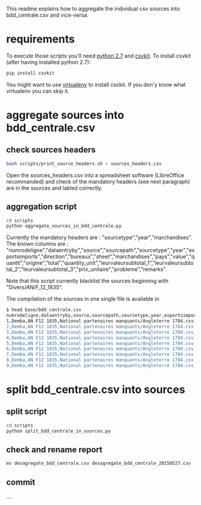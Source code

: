 This readme explains how to aggregate the individual csv sources into bdd_centrale.csv and vice-versa.


# requirements

To execute those scripts you'll need [python 2.7](https://www.python.org/download/releases/2.7/) and [csvkit](https://csvkit.readthedocs.org/en/0.9.1/).
To install csvkit (after having installed python 2.7):

```bash
pip install csvkit
```

You might want to use [virtualenv](https://virtualenv.pypa.io/en/stable/) to install csvkit.
If you don'y know what virtualenv you can skip it.

# aggregate sources into bdd_centrale.csv

## check sources headers

```bash
bash scripts/print_source_headers.sh > sources_headers.csv
```

Open the sources_headers.csv into a spreadsheet software (LibreOffice recommanded) and check of the mandatory headers (see next paragraph) are in the sources and labled correctly.


## aggregation script

```bash
cd scripts
python aggregate_sources_in_bdd_centrale.py
```

Currently the mandatory headers are : "sourcetype","year","marchandises".
The known columns are : "numrodeligne","dataentryby","source","sourcepath","sourcetype","year","exportsimports","direction","bureaux","sheet","marchandises","pays","value","quantit","origine","total","quantity_unit","leurvaleursubtotal_1","leurvaleursubtotal_2","leurvaleursubtotal_3","prix_unitaire","probleme","remarks".

Note that this script currently blacklist the sources beginning with "Divers/AN/F_12_1835".

The compilation of the sources in one single file is available in 

```bash
$ head base/bdd_centrale.csv
numrodeligne,dataentryby,source,sourcepath,sourcetype,year,exportsimports,direction,bureaux,sheet,marchandises,pays,value,quantit,origine,total,quantity_unit,leurvaleursubtotal_1,leurvaleursubtotal_2,leurvaleursubtotal_3,prix_unitaire,probleme,remarks,Largeur en lignes (pour tissu),Droits totaux indiqués,doubleaccounts_droitsdedouane,doubleaccount,Droits unitaires,unité pour les droits,doubleaccounts,quantité pour les droits,remarks pour les droits,value_as_reported,computed_value,replace_computed_up
1,Demba,AN F12 1835,National partenaires manquants/Angleterre 1784.csv,National partenaires manquants,1784,Imports,,,4,Bois d'Inde de Campeche,Angleterre,62300,454000,,,livres,,,,0.137224669604,,,,,,,,,,,,62300,0,1
2,Demba,AN F12 1835,National partenaires manquants/Angleterre 1784.csv,National partenaires manquants,1784,Imports,,,4,Bois de Sainte Marthe,Angleterre,49100,98300,,,livres,,,,0.499491353001,,,,,,,,,,,,49100,0,1
3,Demba,AN F12 1835,National partenaires manquants/Angleterre 1784.csv,National partenaires manquants,1784,Imports,,,4,Bois de Sandal,Angleterre,20000,100000,,,livres,,,,0.2,,,,,,,,,,,,20000,0,1
4,Demba,AN F12 1835,National partenaires manquants/Angleterre 1784.csv,National partenaires manquants,1784,Imports,,,4,Cendre dite soude,Angleterre,33000,367200,,,livres,,,,0.0898692810458,,,,,,,,,,,,33000,0,1
5,Demba,AN F12 1835,National partenaires manquants/Angleterre 1784.csv,National partenaires manquants,1784,Imports,,,4,Charbon de terre,Angleterre,3781800,90600,,,muids,,,,41.7417218543,,,,,,,,,,,,3781800,0,1
6,Demba,AN F12 1835,National partenaires manquants/Angleterre 1784.csv,National partenaires manquants,1784,Imports,,,4,Cuivre,Angleterre,35700,27100,,,livres,,,,1.31734317343,,,,,,,,,,,,35700,0,1
7,Demba,AN F12 1835,National partenaires manquants/Angleterre 1784.csv,National partenaires manquants,1784,Imports,,,4,Etain,Angleterre,701400,694500,,,livres,,,,1.00993520518,,,,,,,,,,,,701400,0,1
8,Demba,AN F12 1835,National partenaires manquants/Angleterre 1784.csv,National partenaires manquants,1784,Imports,,,4,fer divers,Angleterre,84500,982200,,,livres,,,,0.0860313581755,,,,,,,,,,,,84500,0,1
9,Demba,AN F12 1835,National partenaires manquants/Angleterre 1784.csv,National partenaires manquants,1784,Imports,,,4,Graines diverses,Angleterre,9300,16200,,,livres,,,,0.574074074074,,,,,,,,,,,,9300,0,1
```

# split bdd_centrale.csv into sources

## split script

```bash
cd scripts
python split_bdd_centrale_in_sources.py
```
## check and rename report 

```bash
mv desagregate_bdd_centrale.csv desagregate_bdd_centrale_20150527.csv
```

## commit 

....




